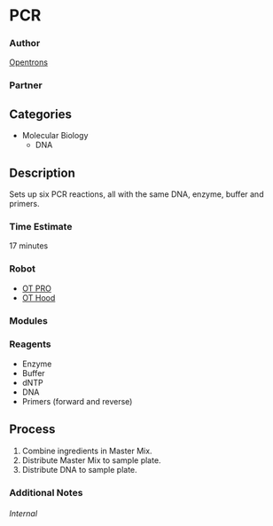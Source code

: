 # PCR

### Author
[Opentrons](https://opentrons.com/)

### Partner

## Categories
* Molecular Biology
	* DNA

## Description
Sets up six PCR reactions, all with the same DNA, enzyme, buffer and primers.

### Time Estimate
17 minutes

### Robot
* [OT PRO](https://opentrons.com/ot-one-pro)
* [OT Hood](https://opentrons.com/ot-one-hood) 

### Modules

### Reagents
* Enzyme
* Buffer
* dNTP
* DNA
* Primers (forward and reverse)

## Process
1. Combine ingredients in Master Mix.
2. Distribute Master Mix to sample plate.
3. Distribute DNA to sample plate.


### Additional Notes



###### Internal
